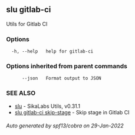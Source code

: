 ## slu gitlab-ci

Utils for Gitlab CI

### Options

```
  -h, --help   help for gitlab-ci
```

### Options inherited from parent commands

```
      --json   Format output to JSON
```

### SEE ALSO

* [slu](slu.md)	 - SikaLabs Utils, v0.31.1
* [slu gitlab-ci skip-stage](slu_gitlab-ci_skip-stage.md)	 - Skip stage in Gitlab CI

###### Auto generated by spf13/cobra on 29-Jan-2022
